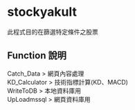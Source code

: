 # stockyakult 

此程式目的在篩選特定條件之股票

## Function 說明

Catch_Data > 網頁內容處理  
KD_Calculator > 技術指標計算(KD、MACD)  
WriteToDB > 本地資料庫用  
UpLoadmssql > 網頁資料庫用  

